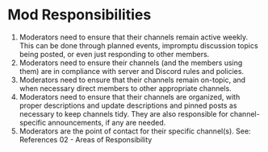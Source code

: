 # Mod Responsibilities

1. Moderators need to ensure that their channels remain active weekly. This can be done through planned events, impromptu discussion topics being posted, or even just responding to other members.
2. Moderators need to ensure their channels (and the members using them) are in compliance with server and Discord rules and policies.
3. Moderators need to ensure that their channels remain on-topic, and when necessary direct members to other appropriate channels.
4. Moderators need to ensure that their channels are organized, with proper descriptions and update descriptions and pinned posts as necessary to keep channels tidy. They are also responsible for channel-specific announcements, if any are needed.
5. Moderators are the point of contact for their specific channel(s). See: References 02 - Areas of Responsibility

